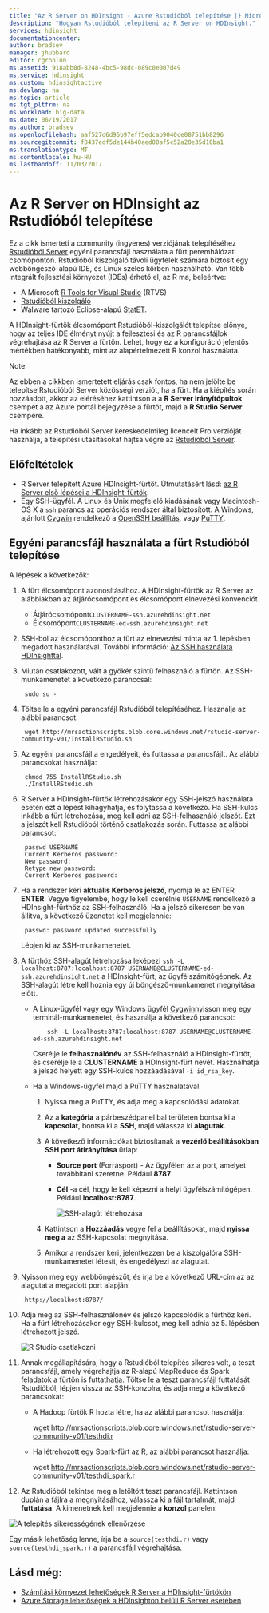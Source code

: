 ```yaml
---
title: "Az R Server on HDInsight - Azure Rstudióból telepítése |} Microsoft Docs"
description: "Hogyan Rstudióból telepíteni az R Server on HDInsight."
services: hdinsight
documentationcenter: 
author: bradsev
manager: jhubbard
editor: cgronlun
ms.assetid: 918abb0d-8248-4bc5-98dc-089c0e007d49
ms.service: hdinsight
ms.custom: hdinsightactive
ms.devlang: na
ms.topic: article
ms.tgt_pltfrm: na
ms.workload: big-data
ms.date: 06/19/2017
ms.author: bradsev
ms.openlocfilehash: aaf527d6d95b97eff5edcab9040ce08751bb8296
ms.sourcegitcommit: f8437edf5de144b40aed00af5c52a20e35d10ba1
ms.translationtype: MT
ms.contentlocale: hu-HU
ms.lasthandoff: 11/03/2017
---
```

# <a name="installing-rstudio-with-r-server-on-hdinsight"></a>Az R Server on HDInsight az Rstudióból telepítése

Ez a cikk ismerteti a community (ingyenes) verziójának telepítéséhez [Rstudióból Server](https://www.rstudio.com/products/rstudio-server/) egyéni parancsfájl használata a fürt peremhálózati csomóponton. Rstudióból kiszolgáló távoli ügyfelek számára biztosít egy webböngésző-alapú IDE, és Linux széles körben használható. Van több integrált fejlesztési környezet (IDEs) érhető el, az R ma, beleértve:

- A Microsoft [R Tools for Visual Studio](https://www.visualstudio.com/en-us/features/rtvs-vs.aspx) (RTVS) 
- [Rstudióból kiszolgáló](https://www.rstudio.com/products/rstudio-server/) 
- Walware tartozó Eclipse-alapú [StatET](http://www.walware.de/goto/statet).

A HDInsight-fürtök élcsomópont Rstudióból-kiszolgálót telepítse előnye, hogy az teljes IDE élményt nyújt a fejlesztési és az R parancsfájlok végrehajtása az R Server a fürtön. Lehet, hogy ez a konfiguráció jelentős mértékben hatékonyabb, mint az alapértelmezett R konzol használata.

> [!NOTE]
> Az ebben a cikkben ismertetett eljárás csak fontos, ha nem jelölte be telepítse Rstudióból Server közösségi verziót, ha a fürt. Ha a kiépítés során hozzáadott, akkor az eléréséhez kattintson a a **R Server irányítópultok** csempét a az Azure portál bejegyzése a fürtöt, majd a **R Studio Server** csempére. 

Ha inkább az Rstudióból Server kereskedelmileg licencelt Pro verzióját használja, a telepítési utasításokat hajtsa végre az [Rstudióból Server](https://www.rstudio.com/products/rstudio/download-server/).

## <a name="prerequisites"></a>Előfeltételek

* R Server telepített Azure HDInsight-fürtöt. Útmutatásért lásd: [az R Server első lépései a HDInsight-fürtök](r-server-get-started.md).
* Egy SSH-ügyfél. A Linux és Unix megfelelő kiadásának vagy Macintosh-OS X a `ssh` parancs az operációs rendszer által biztosított. A Windows, ajánlott [Cygwin](http://www.redhat.com/services/custom/cygwin/) rendelkező a [OpenSSH beállítás](https://www.youtube.com/watch?v=CwYSvvGaiWU), vagy [PuTTY](http://www.chiark.greenend.org.uk/~sgtatham/putty/download.html).  

## <a name="install-rstudio-on-the-cluster-using-a-custom-script"></a>Egyéni parancsfájl használata a fürt Rstudióból telepítése

A lépések a következők:

1. A fürt élcsomópont azonosításához. A HDInsight-fürtök az R Server az alábbiakban az átjárócsomópont és élcsomópont elnevezési konvenciót.
   * Átjárócsomópont`CLUSTERNAME-ssh.azurehdinsight.net`
   * Élcsomópont`CLUSTERNAME-ed-ssh.azurehdinsight.net` 

2. SSH-ból az élcsomóponthoz a fürt az elnevezési minta az 1. lépésben megadott használatával. További információ: [Az SSH használata HDInsighttal](../hdinsight-hadoop-linux-use-ssh-unix.md).

3. Miután csatlakozott, vált a gyökér szintű felhasználó a fürtön. Az SSH-munkamenetet a következő paranccsal:

        sudo su -

4. Töltse le a egyéni parancsfájl Rstudióból telepítéséhez. Használja az alábbi parancsot:

        wget http://mrsactionscripts.blob.core.windows.net/rstudio-server-community-v01/InstallRStudio.sh

5. Az egyéni parancsfájl a engedélyeit, és futtassa a parancsfájlt. Az alábbi parancsokat használja:

        chmod 755 InstallRStudio.sh
        ./InstallRStudio.sh

6. R Server a HDInsight-fürtök létrehozásakor egy SSH-jelszó használata esetén ezt a lépést kihagyhatja, és folytassa a következő. Ha SSH-kulcs inkább a fürt létrehozása, meg kell adni az SSH-felhasználó jelszót. Ezt a jelszót kell Rstudióból történő csatlakozás során. Futtassa az alábbi parancsot:

        passwd USERNAME
        Current Kerberos password:
        New password:
        Retype new password:
        Current Kerberos password:


7. Ha a rendszer kéri **aktuális Kerberos jelszó**, nyomja le az ENTER **ENTER**.  Vegye figyelembe, hogy le kell cserélnie `USERNAME` rendelkező a HDInsight-fürthöz az SSH-felhasználó. Ha a jelszó sikeresen be van állítva, a következő üzenetet kell megjelennie:

        passwd: password updated successfully

    Lépjen ki az SSH-munkamenetet.

8. A fürthöz SSH-alagút létrehozása leképezi `ssh -L localhost:8787:localhost:8787 USERNAME@CLUSTERNAME-ed-ssh.azurehdinsight.net` a HDInsight-fürt, az ügyfélszámítógépnek. Az SSH-alagút létre kell hoznia egy új böngésző-munkamenet megnyitása előtt.

   * A Linux-ügyfél vagy egy Windows ügyfél [Cygwin](http://www.redhat.com/services/custom/cygwin/)nyisson meg egy terminál-munkamenetet, és használja a következő parancsot:

             ssh -L localhost:8787:localhost:8787 USERNAME@CLUSTERNAME-ed-ssh.azurehdinsight.net

       Cserélje le **felhasználónév** az SSH-felhasználó a HDInsight-fürtöt, és cserélje le a **CLUSTERNAME** a HDInsight-fürt nevét.
       Használhatja a jelszó helyett egy SSH-kulcs hozzáadásával `-i id_rsa_key`.        
   * Ha a Windows-ügyfél majd a PuTTY használatával

     1. Nyissa meg a PuTTY, és adja meg a kapcsolódási adatokat.
     2. Az a **kategória** a párbeszédpanel bal területen bontsa ki a **kapcsolat**, bontsa ki a **SSH**, majd válassza ki **alagutak**.
     3. A következő információkat biztosítanak a **vezérlő beállításokban SSH port átirányítása** űrlap:

        * **Source port** (Forrásport) - Az ügyfélen az a port, amelyet továbbítani szeretne. Például **8787**.
        * **Cél** -a cél, hogy le kell képezni a helyi ügyfélszámítógépen. Például **localhost:8787**.

            ![SSH-alagút létrehozása](./media/r-server-install-r-studio/createsshtunnel.png "SSH-alagút létrehozása")

     4. Kattintson a **Hozzáadás** vegye fel a beállításokat, majd **nyissa meg a** az SSH-kapcsolat megnyitása.
     5. Amikor a rendszer kéri, jelentkezzen be a kiszolgálóra SSH-munkamenetet létesít, és engedélyezi az alagutat.

9. Nyisson meg egy webböngészőt, és írja be a következő URL-cím az az alagutat a megadott port alapján:

        http://localhost:8787/ 

10. Adja meg az SSH-felhasználónév és jelszó kapcsolódik a fürthöz kéri. Ha a fürt létrehozásakor egy SSH-kulcsot, meg kell adnia az 5. lépésben létrehozott jelszó.

    ![R Studio csatlakozni](./media/r-server-install-r-studio/connecttostudio.png "SSH-alagút létrehozása")

11. Annak megállapítására, hogy a Rstudióból telepítés sikeres volt, a teszt parancsfájl, amely végrehajtja az R-alapú MapReduce és Spark feladatok a fürtön is futtathatja. Töltse le a teszt parancsfájl futtatását Rstudióból, lépjen vissza az SSH-konzolra, és adja meg a következő parancsokat:

    *    A Hadoop fürtök R hozta létre, ha az alábbi parancsot használja:

            wget http://mrsactionscripts.blob.core.windows.net/rstudio-server-community-v01/testhdi.r
    *    Ha létrehozott egy Spark-fürt az R, az alábbi parancsot használja:

            wget http://mrsactionscripts.blob.core.windows.net/rstudio-server-community-v01/testhdi_spark.r

12. Az Rstudióból tekintse meg a letöltött teszt parancsfájl. Kattintson duplán a fájlra a megnyitásához, válassza ki a fájl tartalmát, majd **futtatása**. A kimenetnek kell megjelennie a **konzol** panelen:

   ![A telepítés sikerességének ellenőrzése](./media/r-server-install-r-studio/test-r-script.png "a telepítés sikerességének ellenőrzése")

Egy másik lehetőség lenne, írja be a `source(testhdi.r)` vagy `source(testhdi_spark.r)` a parancsfájl végrehajtása.

## <a name="see-also"></a>Lásd még:

* [Számítási környezet lehetőségek R Server a HDInsight-fürtökön](r-server-compute-contexts.md)
* [Azure Storage lehetőségek a HDInsighton belüli R Server esetében](r-server-storage.md)

